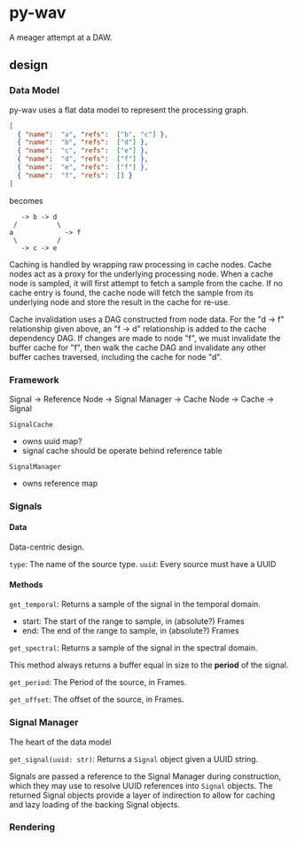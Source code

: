 # py-wav

A meager attempt at a DAW.

## design

### Data Model

py-wav uses a flat data model to represent the processing graph.

```json
[
  { "name":  "a", "refs":  ["b", "c"] },
  { "name":  "b", "refs":  ["d"] },
  { "name":  "c", "refs":  ["e"] },
  { "name":  "d", "refs":  ["f"] },
  { "name":  "e", "refs":  ["f"] },
  { "name":  "f", "refs":  [] }
]
```
becomes
```
   -> b -> d
 /          \
a             -> f
 \          /
   -> c -> e
```

Caching is handled by wrapping raw processing in cache nodes. Cache nodes act
as a proxy for the underlying processing node. When a cache node is sampled, it
will first attempt to fetch a sample from the cache. If no cache entry is
found, the cache node will fetch the sample from its underlying node and store
the result in the cache for re-use.

Cache invalidation uses a DAG constructed from node data. For the "d -> f"
relationship given above, an "f -> d" relationship is added to the cache
dependency DAG. If changes are made to node "f", we must invalidate the buffer
cache for "f", then walk the cache DAG and invalidate any other buffer caches
traversed, including the cache for node "d".

### Framework

Signal -> Reference Node -> Signal Manager -> Cache Node -> Cache -> Signal

`SignalCache`
* owns uuid map?
* signal cache should be operate behind reference table

`SignalManager`
* owns reference map

### Signals

#### Data

Data-centric design.

`type`: The name of the source type.
`uuid`: Every source must have a UUID

#### Methods

`get_temporal`: Returns a sample of the signal in the temporal domain.
* start: The start of the range to sample, in (absolute?) Frames
* end: The end of the range to sample, in (absolute?) Frames

`get_spectral`: Returns a sample of the signal in the spectral domain.

This method always returns a buffer equal in size to the **period** of the
signal.

`get_period`: The Period of the source, in Frames.

`get_offset`: The offset of the source, in Frames.

### Signal Manager

The heart of the data model

`get_signal(uuid: str)`: Returns a `Signal` object given a UUID string.

Signals are passed a reference to the Signal Manager during construction, which
they may use to resolve UUID references into `Signal` objects. The returned
Signal objects provide a layer of indirection to allow for caching and lazy
loading of the backing Signal objects.

### Rendering